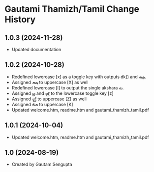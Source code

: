 Gautami Thamizh/Tamil Change History
====================

1.0.3 (2024-11-28)
-----------------
* Updated documentation

1.0.2 (2024-10-28)
-----------------
* Redefined lowercase [x] as a toggle key with outputs dk() and க்ஷ.
* Assigned க்ஷ to uppercase [X] as well
* Redefined lowercase [l] to output the single akshara ல.
* Assigned ழ and ஶ்ரீ to the lowercase toggle key [z]
* Assigned ஶ்ரீ to uppercase [Z] as well
* Assigned ங்க to uppercase [K]
* Updated welcome.htm, readme.htm and gautami_thamizh_tamil.pdf

1.0.1 (2024-10-04)
-----------------
* Updated welcome.htm, readme.htm and gautami_thamizh_tamil.pdf

1.0 (2024-08-19)
---------------
* Created by Gautam Sengupta
